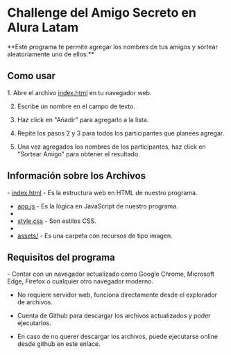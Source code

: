 <h1>Challenge del Amigo Secreto en Alura Latam</h1>
**Este programa te permite agregar los nombres de tus amigos y sortear aleatoriamente uno de ellos.**

<h2>Como usar</h2>
1. Abre el archivo <ins>index.html</ins> en tu navegador web.

2. Escribe un nombre en el campo de texto.
   
3. Haz click en "Añadir" para agregarlo a la lista.
   
3. Repite los pasos 2 y 3 para todos los participantes que planees agregar.
   
4. Una vez agregados los nombres de los participantes, haz click en "Sortear Amigo" para obtener el resultado.

<h2>Información sobre los Archivos</h2>
- <ins>index.html</ins> - Es la estructura web en HTML de nuestro programa.

- <ins>app.js</ins> - Es la lógica en JavaScript de nuestro programa.
- 
- <ins>style.css</ins> - Son estilos CSS.
- 
- <ins>assets/</ins> - Es una carpeta con recursos de tipo imagen.

<h2>Requisitos del programa</h2>
- Contar con un navegador actualizado como Google Chrome, Microsoft Edge, Firefox o cualquier otro navegador moderno.

- No requiere servidor web, funciona directamente desde el explorador de archivos.
  
- Cuenta de Github para descargar los archivos actualizados y poder ejecutarlos.
  
- En caso de no querer descargar los archivos, puede ejecutarse online desde github en este enlace.
